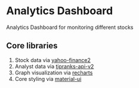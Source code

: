 # Analytics Dashboard

Analytics Dashboard for monitoring different stocks

## Core libraries

1. Stock data via [yahoo-finance2](https://github.com/gadicc/node-yahoo-finance2)
2. Analyst data via [tipranks-api-v2](https://github.com/janlukasschroeder/tipranks-api-v2)
3. Graph visualization via [recharts](https://github.com/recharts/recharts)
4. Core styling via [material-ui](https://material-ui.com/)
